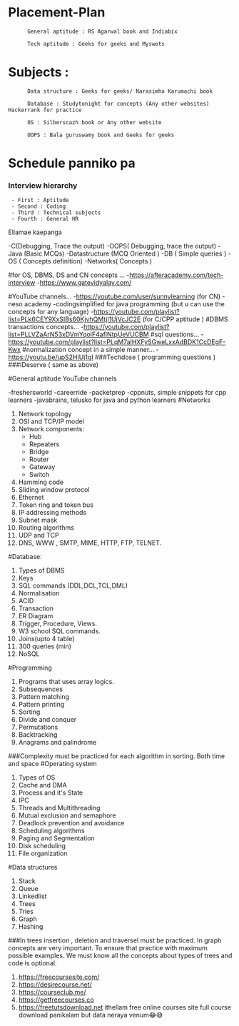 # Placement-Plan
          General aptitude : RS Agarwal book and Indiabix

          Tech aptitude : Geeks for geeks and Myswots

# Subjects :
          Data structure : Geeks for geeks/ Narasimha Karumachi book

          Database : Studytonight for concepts (Any other websites) Hackerrank for practice

          OS : Silberscazh book or Any other website 

          OOPS : Bala guruswamy book and Geeks for geeks


# Schedule panniko pa

### Interview hierarchy
     - First : Aptitude 
     - Second : Coding
     - Third : Technical subjects
     - Fourth : General HR

Ellamae kaepanga

-C(Debugging, Trace the output)
-OOPS( Debugging, trace the output)
-Java (Basic MCQs)
-Datastructure (MCQ Oriented )
-DB ( Simple queries )
-OS ( Concepts definition)
-Networks( Concepts )


#for OS, DBMS, DS and CN concepts ...
-https://afteracademy.com/tech-interview
-https://www.gatevidyalay.com/

#YouTube channels...
-https://youtube.com/user/sunnylearning (for CN) 
-neso academy 
-codingsimplified for java programming (but u can use the concepts for any language) 
-https://youtube.com/playlist?list=PLk6CEY9XxSIBs60KjvhQMtjl1UjVcJC2E (for C/CPP aptitude )
#DBMS transactions concepts... 
-https://youtube.com/playlist?list=PLLVZaArN53xDVmYqolF4aflNtpUeVUCBM
#sql questions... 
-https://youtube.com/playlist?list=PLqM7alHXFySGweLxxAdBDK1CcDEgF-Kwx
#normalization concept in a simple manner... 
-https://youtu.be/upS2HlUj1gI
###Techdose ( programming questions )
###IDeserve ( same as above) 

#General aptitude YouTube channels 

-freshersworld
-careerride
-packetprep
-cppnuts, simple snippets for cpp learners 
-javabrains, telusko for java and python learners
#Networks
 1. Network topology
 2. OSI and TCP/IP model
 3. Network components:
       - Hub
       - Repeaters
       - Bridge
       - Router
       - Gateway
       - Switch
 4. Hamming code
 5. Sliding window protocol
 6. Ethernet
 7. Token ring and token bus
 8. IP addressing methods
 9. Subnet mask
 10. Routing algorithms
 11. UDP and TCP
 12. DNS, WWW , SMTP, MIME, HTTP, FTP, TELNET.

#Database:
  1. Types of DBMS
  2. Keys
  3. SQL commands                   (DDL,DCL,TCL,DML)  
  4. Normalisation
  5. ACID
  6. Transaction
  7. ER Diagram
  8. Trigger, Procedure, Views.
  9. W3 school SQL commands.
 10. Joins(upto 4 table)
 11. 300 queries (min)
 12. NoSQL

#Programming
   1. Programs that uses array logics.
   2. Subsequences
   3. Pattern matching
   4. Pattern printing
   5. Sorting
   6. Divide and conquer
   7. Permutations
   8. Backtracking
   9. Anagrams and palindrome

###Complexity must be practiced for each algorithm in sorting. Both time and space
#Operating system
 1. Types of OS
 2. Cache and DMA
 3. Process and it's State
 4. IPC
 5. Threads and Multithreading
 6. Mutual exclusion and semaphore
 7. Deadlock prevention and avoidance
 8. Scheduling algorithms
 9. Paging and Segmentation
 10. Disk scheduling 
 11. File organization

#Data structures
  1. Stack
  2. Queue
  3. Linkedlist
  4. Trees
  5. Tries
  6. Graph
  7. Hashing
    
###In trees insertion , deletion and traversel must be practiced. In graph concepts are very important. To ensure that practice with maximum possible examples. We must know all the concepts about types of trees and code is optional.
1. https://freecoursesite.com/
2. https://desirecourse.net/
3. https://courseclub.me/
4. https://getfreecourses.co
5. https://freetutsdownload.net
ithellam free online courses site full course download panikalam but data neraya venum😂😅
